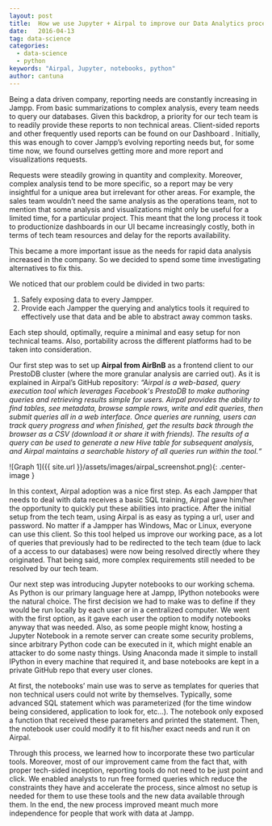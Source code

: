 ```yaml
---
layout: post
title:  How we use Jupyter + Airpal to improve our Data Analytics processes
date:   2016-04-13
tag: data-science
categories:
  - data-science
  - python
keywords: "Airpal, Jupyter, notebooks, python"
author: cantuna
---
```


<!--excerpt.start-->
Being a data driven company, reporting needs are constantly increasing in Jampp. From basic summarizations to complex analysis, every team needs to query our databases. Given this backdrop, a priority for our tech team is to readily provide these reports to non technical areas. Client-sided reports and other frequently used reports can be found on our Dashboard . Initially, this was enough to cover Jampp’s evolving reporting needs but, for some time now, we found ourselves getting more and more report and visualizations requests.
<!--excerpt.end-->

Requests were steadily growing in quantity and complexity. Moreover,  complex analysis tend to be more specific, so a report may be very insightful for a unique area but irrelevant for other areas. For example, the sales team wouldn’t need the same analysis as the operations team, not to mention that some analysis and visualizations might only be useful for a limited time, for a particular project. This meant that the long process it took to productionize dashboards in our UI became increasingly costly, both in terms of tech team resources and delay for the reports availability. 

This became a more important issue as the needs for rapid data analysis increased in the company. So we decided to spend some time investigating alternatives to fix this.

We noticed that our problem could be divided in two parts:

 1. Safely exposing data to every Jampper.
 2. Provide each Jampper the querying and analytics tools it required to effectively use that data and be able to abstract away common tasks.

Each step should, optimally, require a minimal and easy setup for non technical teams. Also, portability across the different platforms had to be taken into consideration.

Our first step was to set up **Airpal from AirBnB** as a frontend client to our PrestoDB cluster (where the more granular analysis are carried out).
As it is explained in Airpal’s GitHub repository:
*“Airpal is a web-based, query execution tool which leverages Facebook's PrestoDB to make authoring queries and retrieving results simple for users. Airpal provides the ability to find tables, see metadata, browse sample rows, write and edit queries, then submit queries all in a web interface. Once queries are running, users can track query progress and when finished, get the results back through the browser as a CSV (download it or share it with friends). The results of a query can be used to generate a new Hive table for subsequent analysis, and Airpal maintains a searchable history of all queries run within the tool.“*

![Graph 1]({{ site.url }}/assets/images/airpal_screenshot.png){: .center-image }


In this context, Airpal adoption was a nice first step. As each Jampper that needs to deal with data receives a basic SQL training, Airpal gave him/her the opportunity to quickly put these abilities into practice. After the initial setup from the tech team, using Airpal is as easy as typing a url, user and password. No matter if a Jampper has Windows, Mac or Linux, everyone can use this client. So this tool helped us improve our working pace, as a lot of queries that previously had to be redirected to the tech team (due to lack of a access to our databases) were now being resolved directly where they originated. That being said, more complex requirements still needed to be resolved by our tech team.

Our next step was introducing Jupyter notebooks to our working schema. As Python is our primary language here at Jampp, IPython notebooks were the natural choice. The first decision we had to make was to define if they would be run locally by each user or in a centralized computer. We went with the first option, as it gave each user the option to modify notebooks anyway that was needed. Also, as some people might know, hosting a Jupyter Notebook in a remote server can create some security problems, since arbitrary Python code can be executed in it, which might enable an attacker to do some nasty things. Using Anaconda made it simple to install IPython in every machine that required it, and base notebooks are kept in a private  GitHub repo that every user clones.

At first, the notebooks’ main use was to serve as templates for queries that non technical users could not write by themselves. Typically, some advanced SQL statement which was parameterized (for the time window being considered, application to look for, etc…). The notebook only exposed a function that received these parameters and printed the statement. Then, the notebook user could modify it  to fit his/her exact needs and run it on Airpal.

Through this process, we learned how to incorporate these two particular tools. Moreover, most of our improvement came from the fact that, with proper tech-sided inception, reporting tools do not need to be just point and click. We enabled analysts to run free formed queries which reduce the constraints they have and accelerate the process, since almost no setup is needed for them to use these tools and the new data available through them. In the end, the new process improved meant much more independence for people that work with data at Jampp.